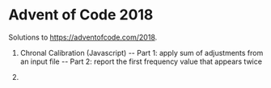# Advent of Code 2018
Solutions to https://adventofcode.com/2018.

1. Chronal Calibration (Javascript)
-- Part 1: apply sum of adjustments from an input file
-- Part 2: report the first frequency value that appears twice

2. 
